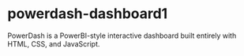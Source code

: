 # powerdash-dashboard1
PowerDash is a PowerBI-style interactive dashboard built entirely with HTML, CSS, and JavaScript.
